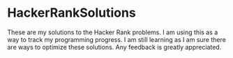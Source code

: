 # HackerRankSolutions
These are my solutions to the Hacker Rank problems.
I am using this as a way to track my programming progress.
I am still learning as I am sure there are ways to optimize these solutions.
Any feedback is greatly appreciated.